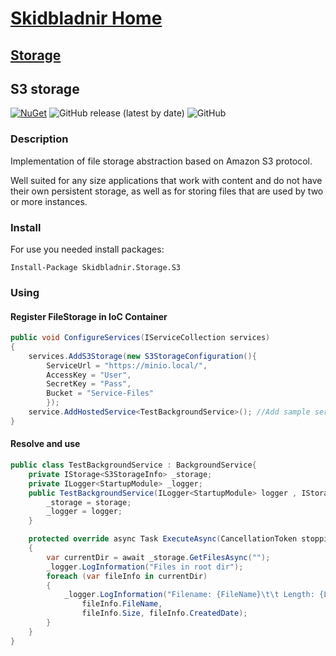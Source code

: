 # [Skidbladnir Home](../../../README.md)

## [Storage](../README.md)

## S3 storage

[![NuGet](https://img.shields.io/nuget/vpre/Skidbladnir.Storage.S3.svg?label=Skidbladnir.Storage.S3)](https://www.nuget.org/packages/Skidbladnir.Storage.S3/absoluteLatest/)
![GitHub release (latest by date)](https://img.shields.io/github/v/release/amest/Skidbladnir)
![GitHub](https://img.shields.io/github/license/amest/Skidbladnir)

### Description

Implementation of file storage abstraction based on Amazon S3 protocol.

Well suited for any size applications that work with content and do not have their own persistent storage, as well as for storing files that are used by two or more instances.

### Install

For use you needed install packages:

```
Install-Package Skidbladnir.Storage.S3
```

### Using

#### Register FileStorage in IoC Container

```c#
public void ConfigureServices(IServiceCollection services)
{
    services.AddS3Storage(new S3StorageConfiguration(){
        ServiceUrl = "https://minio.local/",
        AccessKey = "User",
        SecretKey = "Pass",
        Bucket = "Service-Files"
        });
    service.AddHostedService<TestBackgroundService>(); //Add sample service
}
```

#### Resolve and use

```c#
public class TestBackgroundService : BackgroundService{
    private IStorage<S3StorageInfo> _storage;
    private ILogger<StartupModule> _logger;
    public TestBackgroundService(ILogger<StartupModule> logger , IStorage<S3StorageInfo> storage){
        _storage = storage;
        _logger = logger;
    }

    protected override async Task ExecuteAsync(CancellationToken stoppingToken)
    {
        var currentDir = await _storage.GetFilesAsync("");
        _logger.LogInformation("Files in root dir");
        foreach (var fileInfo in currentDir)
        {
            _logger.LogInformation("Filename: {FileName}\t\t Length: {Length}\t\t Date: {Date}",
                fileInfo.FileName,
                fileInfo.Size, fileInfo.CreatedDate);
        }
    }
}
```
